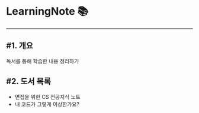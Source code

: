 # LearningNote 📚

---
## #1. 개요
독서를 통해 학습한 내용 정리하기

## #2. 도서 목록

- 면접을 위한 CS 전공지식 노트
- 내 코드가 그렇게 이상한가요?